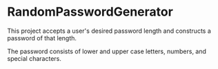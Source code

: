 # RandomPasswordGenerator

This project accepts a user's desired password length and constructs a password of that length.

The password consists of lower and upper case letters, numbers, and special characters.
